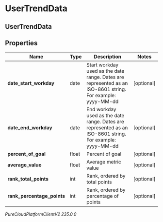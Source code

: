 # UserTrendData

## UserTrendData

## Properties

|Name | Type | Description | Notes|
|------------ | ------------- | ------------- | -------------|
| **date_start_workday** | date | Start workday used as the date range. Dates are represented as an ISO-8601 string. For example: yyyy-MM-dd | [optional] |
| **date_end_workday** | date | End workday used as the date range. Dates are represented as an ISO-8601 string. For example: yyyy-MM-dd | [optional] |
| **percent_of_goal** | float | Percent of goal | [optional] |
| **average_value** | float | Average metric value | [optional] |
| **rank_total_points** | int | Rank, ordered by total points | [optional] |
| **rank_percentage_points** | int | Rank, ordered by percentage of points | [optional] |



_PureCloudPlatformClientV2 235.0.0_
